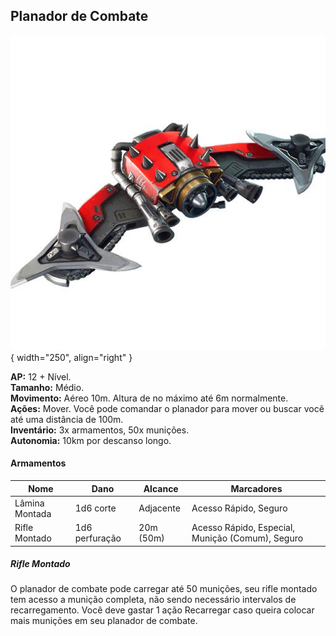 ## Planador de Combate

![Planador de Combate](../../../images/human/glider.jpg){ width="250", align="right" }

**AP:** 12 + Nível.  
**Tamanho:** Médio.  
**Movimento:** Aéreo 10m. Altura de no máximo até 6m normalmente.  
**Ações:** Mover. Você pode comandar o planador para mover ou buscar você até uma distância de 100m.  
**Inventário:** 3x armamentos, 50x munições.  
**Autonomia:** 10km por descanso longo.

#### Armamentos

| Nome           | Dano           | Alcance   | Marcadores                                       |
| -------------- | -------------- | --------- | ------------------------------------------------ |
| Lâmina Montada | 1d6 corte      | Adjacente | Acesso Rápido, Seguro                            |
| Rifle Montado  | 1d6 perfuração | 20m (50m) | Acesso Rápido, Especial, Munição (Comum), Seguro |

##### Rifle Montado

O planador de combate pode carregar até 50 munições, seu rifle montado tem acesso a munição completa, não sendo necessário intervalos de recarregamento. Você deve gastar 1 ação Recarregar caso queira colocar mais munições em seu planador de combate.
